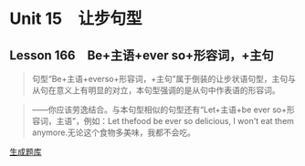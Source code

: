 ﻿ # Unit 15　让步句型
 ## Lesson 166　Be+主语+ever so+形容词，+主句
 
> 句型“Be+主语+everso+形容词，+主句”属于倒装的让步状语句型，主句与从句在意义上有明显的对立，本句型强调的是从句中作表语的形容词。

> ——你应该劳逸结合。与本句型相似的句型还有“Let+主语+be ever so+形容词，主语”，例如：Let thefood be ever so delicious, I won't eat them anymore.无论这个食物多美味，我都不会吃。


 [生成题库](./question/f166.json)